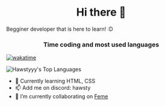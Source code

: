 <h1 align=center> Hi there 👋 </h1>
Begginer developer that is here to learn! :D

<h3 align=center> Time coding and most used languages</h3>

[![wakatime](https://wakatime.com/badge/user/9292469a-499a-4717-95fa-44a897b83788.svg)](https://wakatime.com/@9292469a-499a-4717-95fa-44a897b83788)

![Hawstyyy's Top Languages](https://github-readme-stats.vercel.app/api/top-langs/?username=Hawstyyy&theme=nightowl&show_icons=true&hide_border=true&layout=compact)

- 🌱 Currently learning HTML, CSS
- 📫 Add me on discord: hawsty
- 👯 I’m currently collaborating on [Feme](https://github.com/Braiani/feme)

<!--
Here are some ideas to get you started:

- 🔭 I’m currently working on ... ...
 ...
- 🤔 I’m looking for help with ...
- 💬 Ask me about ...

- 😄 Pronouns: ...
- ⚡ Fun fact: ...
-->
